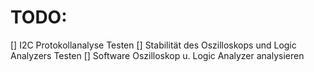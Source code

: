 # TODO:
[] I2C Protokollanalyse Testen
[] Stabilität des Oszilloskops und Logic Analyzers Testen
[] Software Oszilloskop u. Logic Analyzer analysieren